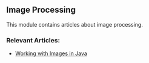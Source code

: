 ## Image Processing

This module contains articles about image processing.

### Relevant Articles:
- [Working with Images in Java](https://www.baeldung.com/java-images)
